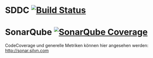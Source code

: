 # SDDC [![Build Status](https://magnum.travis-ci.com/silvanadrian/SDDC.svg?token=oDB79Cz1oFYjcyRt63K2&branch=master)](https://magnum.travis-ci.com/silvanadrian/SDDC)


# SonarQube [![SonarQube Coverage](https://img.shields.io/sonar/http/sonar.silvn.com/SDDC:SDDC/coverage.svg)](http://sonar.silvn.com/dashboard/index/1)
CodeCoverage und generelle Metriken können hier angesehen werden:
<a href="http://sonar.silvn.com">http://sonar.silvn.com</a>
